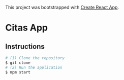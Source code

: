 This project was bootstrapped with [Create React App](https://github.com/facebook/create-react-app).

# Citas App

## Instructions

```sh
# (1) Clone the repository
$ git clone
# (2) Run the application
$ npm start
```

